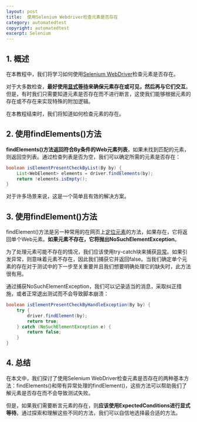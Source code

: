 ```yaml
---
layout: post
title:  使用Selenium Webdriver检查元素是否存在
category: automatedtest
copyright: automatedtest
excerpt: Selenium
---
```


## 1. 概述

在本教程中，我们将学习如何使用[Selenium WebDriver](https://www.baeldung.com/java-selenium-with-junit-and-testng)检查元素是否存在。

对于大多数检查，**最好使用[显式等待](https://www.baeldung.com/selenium-implicit-explicit-wait)来确保元素存在或可见，然后再与它们交互**。但是，有时我们只需要知道元素是否存在而不进行断言，这使我们能够根据元素的存在或不存在来实现特殊的附加逻辑。

在本教程结束时，我们将知道如何检查元素的存在。

## 2. 使用findElements()方法

**findElements()方法返回符合By条件的Web元素列表**，如果未找到匹配的元素，则返回空列表。通过检查列表是否为空，我们可以确定所需的元素是否存在：

```java
boolean isElementPresentCheckByList(By by) {
    List<WebElement> elements = driver.findElements(by);
    return !elements.isEmpty();
}
```

对于许多场景来说，这是一个简单且有效的解决方案。

## 3. 使用findElement()方法

findElement()方法是另一种常用的在网页上[定位元素](https://www.baeldung.com/selenium-find-element-by-attribute)的方法，如果存在，它将返回单个Web元素。**如果元素不存在，它将抛出NoSuchElementException**。

为了处理元素可能不存在的情况，我们应该使用try-catch块来捕获[异常](https://www.baeldung.com/java-exceptions)。如果引发异常，则意味着元素不存在，因此我们捕获它并返回false。当我们确定单个元素的存在对于测试中的下一步至关重要并且我们想要明确处理它的缺失时，此方法很有用。

通过捕获NoSuchElementException，我们可以记录适当的消息，采取纠正措施，或者正常退出测试而不会导致脚本崩溃：

```java
boolean isElementPresentCheckByHandleException(By by) {
    try {
        driver.findElement(by);
        return true;
    } catch (NoSuchElementException e) {
        return false;
    }
}
```

## 4. 总结

在本文中，我们探讨了使用Selenium WebDriver检查元素是否存在的两种基本方法：findElements()和带有异常处理的findElement()，这些方法可以帮助我们了解元素是否存在而不会导致测试失败。

但是，如果我们需要断言元素的存在，则**应该使用ExpectedConditions进行显式等待**。通过探索和理解这些不同的方法，我们可以自信地选择最合适的方法。